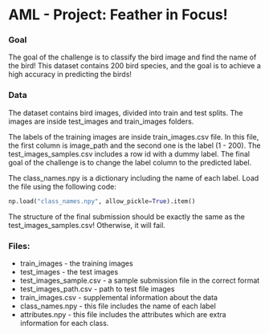 # AML - Project: Feather in Focus!

### Goal

The goal of the challenge is to classify the bird image and find the name of the bird! This dataset contains 200 bird species, and the goal is to achieve a high accuracy in predicting the birds!

### Data

The dataset contains bird images, divided into train and test splits. The images are inside test_images and train_images folders.

The labels of the training images are inside train_images.csv file. In this file, the first column is image_path and the second one is the label (1 - 200). The test_images_samples.csv includes a row id with a dummy label. The final goal of the challenge is to change the label column to the predicted label.

The class_names.npy is a dictionary including the name of each label. Load the file using the following code:

```python
np.load("class_names.npy", allow_pickle=True).item()
```

The structure of the final submission should be exactly the same as the test_images_samples.csv! Otherwise, it will fail.

### Files:

- train_images - the training images
- test_images - the test images
- test_images_sample.csv - a sample submission file in the correct format
- test_images_path.csv - path to test file images
- train_images.csv - supplemental information about the data
- class_names.npy - this file includes the name of each label
- attributes.npy - this file includes the attributes which are extra information for each class.
